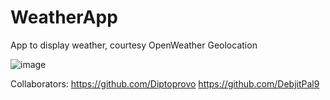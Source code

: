 # WeatherApp
 App to display weather, courtesy OpenWeather Geolocation
 
 ![image](https://github.com/DebjitPal9/WeatherApp/assets/118748808/b2cae25e-afc0-4476-a62b-4e7961ddcaaf)


 Collaborators:
 https://github.com/Diptoprovo
 https://github.com/DebjitPal9

